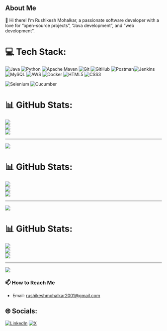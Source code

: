 ## About Me

👋 Hi there! I’m Rushikesh Mohalkar, a passionate software developer with a love for “open-source projects”, “Java development”, and “web development”.

<!--
### 🔭 Current Projects
- **Hotel-Reservation-System**: A Hotel Reservation System that allows users to book rooms, manage reservations, and handle payments. This project involves creating a user-friendly interface, managing databases, and implementing various functionalities like room availability checks, booking confirmations, and payment processing.

### 🌱 Learning
- Currently diving into “React”, “DSA”, and "Spring Boot".
- Exploring “Java development”.

### 💬 Ask Me About
- Java
- Python
- Selenium
- Cucumber
- TestNG
-->
  
# 💻 Tech Stack:
![Java](https://img.shields.io/badge/java-%23ED8B00.svg?style=for-the-badge&logo=openjdk&logoColor=white) ![Python](https://img.shields.io/badge/python-3670A0?style=for-the-badge&logo=python&logoColor=ffdd54) ![Apache Maven](https://img.shields.io/badge/Apache%20Maven-C71A36?style=for-the-badge&logo=Apache%20Maven&logoColor=white) ![Git](https://img.shields.io/badge/git-%23F05033.svg?style=for-the-badge&logo=git&logoColor=white) ![GitHub](https://img.shields.io/badge/github-%23121011.svg?style=for-the-badge&logo=github&logoColor=white) ![Postman](https://img.shields.io/badge/Postman-FF6C37?style=for-the-badge&logo=postman&logoColor=white)![Jenkins](https://img.shields.io/badge/jenkins-%232C5263.svg?style=for-the-badge&logo=jenkins&logoColor=white) ![MySQL](https://img.shields.io/badge/mysql-4479A1.svg?style=for-the-badge&logo=mysql&logoColor=white) ![AWS](https://img.shields.io/badge/AWS-%23FF9900.svg?style=for-the-badge&logo=amazon-aws&logoColor=white) ![Docker](https://img.shields.io/badge/docker-%230db7ed.svg?style=for-the-badge&logo=docker&logoColor=white) ![HTML5](https://img.shields.io/badge/html5-%23E34F26.svg?style=for-the-badge&logo=html5&logoColor=white) ![CSS3](https://img.shields.io/badge/css3-%231572B6.svg?style=for-the-badge&logo=css3&logoColor=white) 

![Selenium](https://img.shields.io/badge/Selenium-FF6C37?style=for-the-badge&logo=Selenium&logoColor=white)
![Cucumber](https://img.shields.io/badge/Cucumber-%230db7ed.svg?style=for-the-badge&logo=Cucumber&logoColor=white)

# 📊 GitHub Stats:
![](https://github-readme-stats.vercel.app/api?username=mohalkarushikesh&theme=dark&hide_border=false&include_all_commits=false&count_private=false)<br/>
![](https://github-readme-streak-stats.herokuapp.com/?user=mohalkarushikesh&theme=dark&hide_border=false)<br/>
![](https://github-readme-stats.vercel.app/api/top-langs/?username=mohalkarushikesh&theme=dark&hide_border=false&include_all_commits=false&count_private=false&layout=compact)

---
[![](https://visitcount.itsvg.in/api?id=mohalkarushikesh&icon=0&color=0)](https://visitcount.itsvg.in)

<!-- Proudly created with GPRM ( https://gprm.itsvg.in ) -->

# 📊 GitHub Stats:
![](https://github-readme-stats.vercel.app/api?username=mohalkarushikesh&theme=dark&hide_border=false&include_all_commits=false&count_private=false)<br/>
![](https://github-readme-streak-stats.herokuapp.com/?user=mohalkarushikesh&theme=dark&hide_border=false)<br/>
![](https://github-readme-stats.vercel.app/api/top-langs/?username=mohalkarushikesh&theme=dark&hide_border=false&include_all_commits=false&count_private=false&layout=compact)

---
[![](https://visitcount.itsvg.in/api?id=mohalkarushikesh&icon=0&color=0)](https://visitcount.itsvg.in)

<!-- Proudly created with GPRM ( https://gprm.itsvg.in ) -->

# 📊 GitHub Stats:
![](https://github-readme-stats.vercel.app/api?username=mohalkarushikesh&theme=dark&hide_border=false&include_all_commits=false&count_private=false)<br/>
![](https://github-readme-streak-stats.herokuapp.com/?user=mohalkarushikesh&theme=dark&hide_border=false)<br/>
![](https://github-readme-stats.vercel.app/api/top-langs/?username=mohalkarushikesh&theme=dark&hide_border=false&include_all_commits=false&count_private=false&layout=compact)

---
[![](https://visitcount.itsvg.in/api?id=mohalkarushikesh&icon=0&color=0)](https://visitcount.itsvg.in)  
### 📫 How to Reach Me
- Email: rushikeshmohalkar2001@gmail.com
  
## 🌐 Socials:
[![LinkedIn](https://img.shields.io/badge/LinkedIn-%230077B5.svg?logo=linkedin&logoColor=white)](https://linkedin.com/in/https://www.linkedin.com/in/rushikesh-mohalkar/) [![X](https://img.shields.io/badge/X-black.svg?logo=X&logoColor=white)](https://x.com/https://x.com/mohalkar_rushi) 
<!--
### ⚡ Fun Fact
- 404 Not Found
-->

<!-- Proudly created with GPRM ( https://gprm.itsvg.in ) -->










